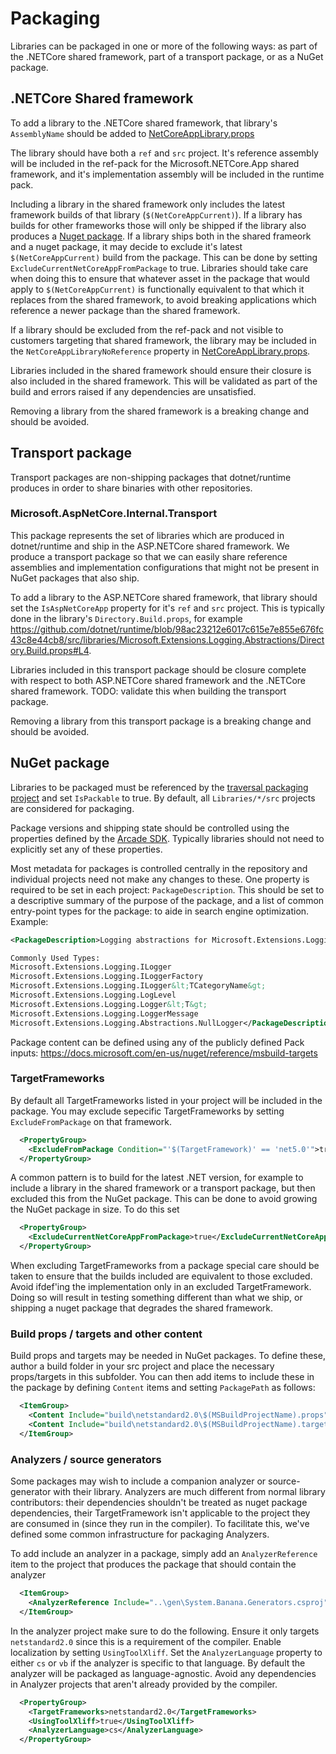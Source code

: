# Packaging

Libraries can be packaged in one or more of the following ways: as part of the .NETCore shared framework, part of a transport package, or as a NuGet package.

## .NETCore Shared framework

To add a library to  the .NETCore shared framework, that library's `AssemblyName` should be added to [NetCoreAppLibrary.props](../../src/libraries/NetCoreAppLibrary.props)

The library should have both a `ref` and `src` project.  It's reference assembly will be included in the ref-pack for the Microsoft.NETCore.App shared framework, and it's implementation assembly will be included in the runtime pack.

Including a library in the shared framework only includes the latest framework builds of that library (`$(NetCoreAppCurrent)`).  If a library has builds for other frameworks those will only be shipped if the library also produces a [Nuget package](#nuget-package).  If a library ships both in the shared frameork and a nuget package, it may decide to exclude it's latest `$(NetCoreAppCurrent)` build from the package.  This can be done by setting `ExcludeCurrentNetCoreAppFromPackage` to true.  Libraries should take care when doing this to ensure that whatever asset in the package that would apply to `$(NetCoreAppCurrent)` is functionally equivalent to that which it replaces from the shared framework, to avoid breaking applications which reference a newer package than the shared framework.

If a library should be excluded from the ref-pack and not visible to customers targeting that shared framework, the library may be included in the `NetCoreAppLibraryNoReference` property in [NetCoreAppLibrary.props](../../src/libraries/NetCoreAppLibrary.props).

Libraries included in the shared framework should ensure their closure is also included in the shared framework.  This will be validated as part of the build and errors raised if any dependencies are unsatisfied.

Removing a library from the shared framework is a breaking change and should be avoided.

## Transport package

Transport packages are non-shipping packages that dotnet/runtime produces in order to share binaries with other repositories.

### Microsoft.AspNetCore.Internal.Transport

This package represents the set of libraries which are produced in dotnet/runtime and ship in the ASP.NETCore shared framework.  We produce a transport package so that we can easily share reference assemblies and implementation configurations that might not be present in NuGet packages that also ship.

To add a library to  the ASP.NETCore shared framework, that library should set the `IsAspNetCoreApp` property for it's `ref` and `src` project.  This is typically done in the library's `Directory.Build.props`, for example https://github.com/dotnet/runtime/blob/98ac23212e6017c615e7e855e676fc43c8e44cb8/src/libraries/Microsoft.Extensions.Logging.Abstractions/Directory.Build.props#L4.

Libraries included in this transport package should be closure complete with respect to both ASP.NETCore shared framework and the .NETCore shared framework.  TODO: validate this when building the transport package.

Removing a library from this transport package is a breaking change and should be avoided. 

## NuGet package

Libraries to be packaged must be referenced by the [traversal packaging project](../../src/libraries/libraries-packages.proj) and set `IsPackable` to true.  By default, all `Libraries/*/src` projects are considered for packaging.

Package versions and shipping state should be controlled using the properties defined by the [Arcade SDK](https://github.com/dotnet/arcade/blob/master/Documentation/ArcadeSdk.md#project-properties-defined-by-the-sdk).  Typically libraries should not need to explicitly set any of these properties.

Most metadata for packages is controlled centrally in the repository and individual projects need not make any changes to these.  One property is required to be set in each project: `PackageDescription`.  This should be set to a descriptive summary of the purpose of the package, and a list of common entry-point types for the package: to aide in search engine optimization.  Example:
```xml
<PackageDescription>Logging abstractions for Microsoft.Extensions.Logging.

Commonly Used Types:
Microsoft.Extensions.Logging.ILogger
Microsoft.Extensions.Logging.ILoggerFactory
Microsoft.Extensions.Logging.ILogger&lt;TCategoryName&gt;
Microsoft.Extensions.Logging.LogLevel
Microsoft.Extensions.Logging.Logger&lt;T&gt;
Microsoft.Extensions.Logging.LoggerMessage
Microsoft.Extensions.Logging.Abstractions.NullLogger</PackageDescription>
```

Package content can be defined using any of the publicly defined Pack inputs: https://docs.microsoft.com/en-us/nuget/reference/msbuild-targets

### TargetFrameworks

By default all TargetFrameworks listed in your project will be included in the package.  You may exclude sepecific TargetFrameworks by setting `ExcludeFromPackage` on that framework.
```xml
  <PropertyGroup>
    <ExcludeFromPackage Condition="'$(TargetFramework)' == 'net5.0'">true</ExcludeFromPackage>
  </PropertyGroup>
```

A common pattern is to build for the latest .NET version, for example to include a library in the shared framework or a transport package, but then excluded this from the NuGet package.  This can be done to avoid growing the NuGet package in size.  To do this set
```xml
  <PropertyGroup>
    <ExcludeCurrentNetCoreAppFromPackage>true</ExcludeCurrentNetCoreAppFromPackage>
  </PropertyGroup>
```

When excluding TargetFrameworks from a package special care should be taken to ensure that the builds included are equivalent to those excluded.  Avoid ifdef'ing the implementation only in an excluded TargetFramework.  Doing so will result in testing something different than what we ship, or shipping a nuget package that degrades the shared framework.

### Build props / targets and other content

Build props and targets may be needed in NuGet packages.  To define these, author a build folder in your src project and place the necessary props/targets in this subfolder.  You can then add items to include these in the package by defining `Content` items and setting `PackagePath` as follows:
```xml
  <ItemGroup>
    <Content Include="build\netstandard2.0\$(MSBuildProjectName).props" PackagePath="%(Identity)" />
    <Content Include="build\netstandard2.0\$(MSBuildProjectName).targets" PackagePath="%(Identity)" />
  </ItemGroup>
```

### Analyzers / source generators

Some packages may wish to include a companion analyzer or source-generator with their library.  Analyzers are much different from normal library contributors: their dependencies shouldn't be treated as nuget package dependencies, their TargetFramework isn't applicable to the project they are consumed in (since they run in the compiler).  To facilitate this, we've defined some common infrastructure for packaging Analyzers.

To add include an analyzer in a package, simply add an `AnalyzerReference` item to the project that produces the package that should contain the analyzer
```xml 
  <ItemGroup> 
    <AnalyzerReference Include="..\gen\System.Banana.Generators.csproj" />
  </ItemGroup>
```

In the analyzer project make sure to do the following.  Ensure it only targets `netstandard2.0` since this is a requirement of the compiler.  Enable localization by setting `UsingToolXliff`.  Set the `AnalyzerLanguage` property to either `cs` or `vb` if the analyzer is specific to that language.  By default the analyzer will be packaged as language-agnostic.  Avoid any dependencies in Analyzer projects that aren't already provided by the compiler.
```xml
  <PropertyGroup> 
    <TargetFrameworks>netstandard2.0</TargetFrameworks> 
    <UsingToolXliff>true</UsingToolXliff>
    <AnalyzerLanguage>cs</AnalyzerLanguage> 
  </PropertyGroup>
```
